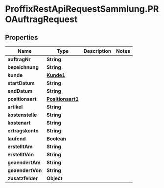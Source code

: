 # ProffixRestApiRequestSammlung.PROAuftragRequest

## Properties
Name | Type | Description | Notes
------------ | ------------- | ------------- | -------------
**auftragNr** | **String** |  | 
**bezeichnung** | **String** |  | 
**kunde** | [**Kunde1**](Kunde1.md) |  | 
**startDatum** | **String** |  | 
**endDatum** | **String** |  | 
**positionsart** | [**Positionsart1**](Positionsart1.md) |  | 
**artikel** | **String** |  | 
**kostenstelle** | **String** |  | 
**kostenart** | **String** |  | 
**ertragskonto** | **String** |  | 
**laufend** | **Boolean** |  | 
**erstelltAm** | **String** |  | 
**erstelltVon** | **String** |  | 
**geaendertAm** | **String** |  | 
**geaendertVon** | **String** |  | 
**zusatzfelder** | **Object** |  | 


